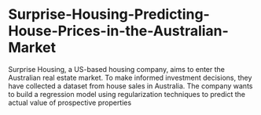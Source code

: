# Surprise-Housing-Predicting-House-Prices-in-the-Australian-Market
Surprise Housing, a US-based housing company, aims to enter the Australian real estate market. To make informed investment decisions, they have collected a dataset from house sales in Australia. The company wants to build a regression model using regularization techniques to predict the actual value of prospective properties
